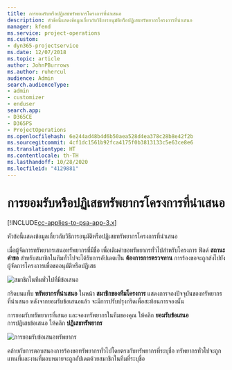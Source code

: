 ```yaml
---
title: การยอมรับหรือปฏิเสธทรัพยากรโครงการที่นำเสนอ
description: หัวข้อนี้แสดงข้อมูลเกี่ยวกับวิธีการอนุมัติหรือปฏิเสธทรัพยากรโครงการที่นำเสนอ
manager: kfend
ms.service: project-operations
ms.custom:
- dyn365-projectservice
ms.date: 12/07/2018
ms.topic: article
author: JohnPBurrows
ms.author: ruhercul
audience: Admin
search.audienceType:
- admin
- customizer
- enduser
search.app:
- D365CE
- D365PS
- ProjectOperations
ms.openlocfilehash: 6e244ad48b4d6b50aea528d4ea378c28b8e42f2b
ms.sourcegitcommit: 4cf1dc1561b92fca4175f0b3813133c5e63ce8e6
ms.translationtype: HT
ms.contentlocale: th-TH
ms.lasthandoff: 10/28/2020
ms.locfileid: "4129881"
---
```

# <a name="accept-or-reject-a-proposed-project-resource"></a>การยอมรับหรือปฏิเสธทรัพยากรโครงการที่นำเสนอ

[!INCLUDE[cc-applies-to-psa-app-3.x](../includes/cc-applies-to-psa-app-3x.md)]

หัวข้อนี้แสดงข้อมูลเกี่ยวกับวิธีการอนุมัติหรือปฏิเสธทรัพยากรโครงการที่นำเสนอ

เมื่อผู้จัดการทรัพยากรเสนอทรัพยากรที่มีชื่อ เพื่อเติมคำขอทรัพยากรทั่วไปสำหรับโครงการ ฟิลด์ **สถานะคำขอ** สำหรับสมาชิกในทีมทั่วไปจะได้รับการอัปเดตเป็น **ต้องการการตรวจทาน** การร้องขอจะถูกส่งไปยังผู้จัดการโครงการเพื่อขออนุมัติหรือปฏิเสธ

![สมาชิกในทีมทั่วไปที่มีข้อเสนอ](media/RM-how-to-19.png)

กริดบนแท็บ **ทรัพยากรที่นำเสนอ** ในหน้า **สมาชิกของทีมโครงการ** แสดงการจองปัจจุบันของทรัพยากรที่นำเสนอ หลังจากยอมรับข้อเสนอแล้ว จะมีการปรับปรุงกริดเพื่อสะท้อนการจองนั้น 

การยอมรับทรัพยากรที่เสนอ และจองทรัพยากรในทีมของคุณ ให้คลิก **ยอมรับข้อเสนอ**  
การปฏิเสธข้อเสนอ ให้คลิก **ปฏิเสธทรัพยากร**

![การยอมรับข้อเสนอทรัพยากร](media/RM-how-to-20.png) 

คล้ายกับการตอบสนองการร้องขอทรัพยากรทั่วไปโดยตรงกับทรัพยากรที่ระบุชื่อ ทรัพยากรทั่วไปจะถูกแทนที่และงานที่มอบหมายจะถูกอัปเดตด้วยสมาชิกในทีมที่ระบุชื่อ
